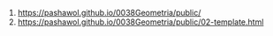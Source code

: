 1. <https://pashawol.github.io/0038Geometria/public/>
1. <https://pashawol.github.io/0038Geometria/public/02-template.html>
